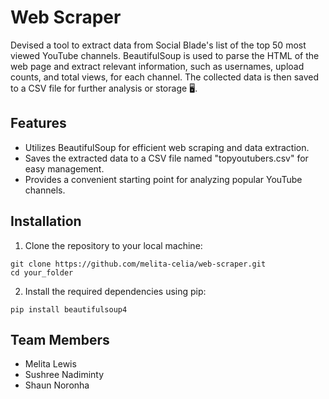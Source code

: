 # Web Scraper

Devised a tool to extract data from Social Blade's list of the top 50 most viewed YouTube channels. BeautifulSoup is used to parse the HTML of the web page and extract relevant information, such as usernames, upload counts, and total views, for each channel. The collected data is then saved to a CSV file for further analysis or storage :desktop_computer:.

## Features
* Utilizes BeautifulSoup for efficient web scraping and data extraction.
* Saves the extracted data to a CSV file named "topyoutubers.csv" for easy management.
* Provides a convenient starting point for analyzing popular YouTube channels.

## Installation
1. Clone the repository to your local machine:

```
git clone https://github.com/melita-celia/web-scraper.git
cd your_folder
```

2. Install the required dependencies using pip:

```
pip install beautifulsoup4
```

## Team Members
* Melita Lewis
* Sushree Nadiminty
* Shaun Noronha
